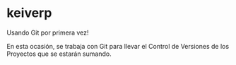 # keiverp

Usando Git por primera vez!

En esta ocasión, se trabaja con Git para llevar el Control de Versiones de los Proyectos que se estarán sumando. 
